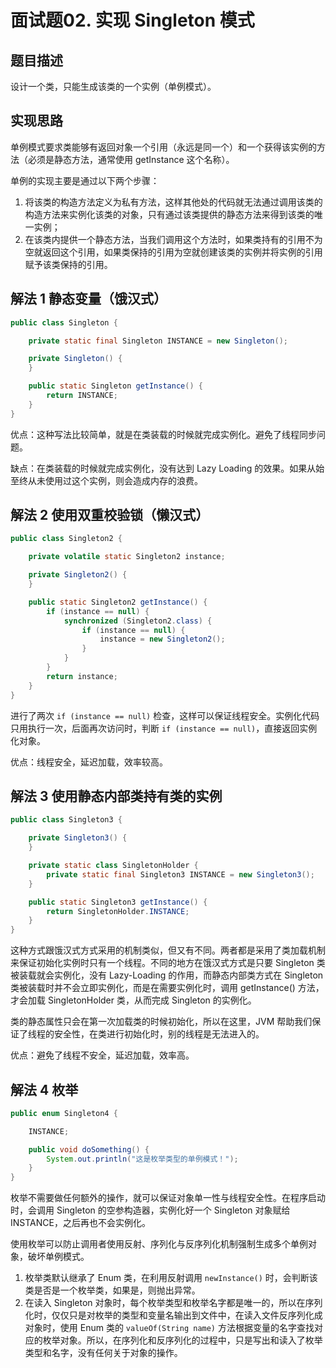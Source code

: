 # 面试题02. 实现 Singleton 模式

## 题目描述

设计一个类，只能生成该类的一个实例（单例模式）。

## 实现思路

单例模式要求类能够有返回对象一个引用（永远是同一个）和一个获得该实例的方法（必须是静态方法，通常使用 getInstance 这个名称）。

单例的实现主要是通过以下两个步骤：

1. 将该类的构造方法定义为私有方法，这样其他处的代码就无法通过调用该类的构造方法来实例化该类的对象，只有通过该类提供的静态方法来得到该类的唯一实例；
2. 在该类内提供一个静态方法，当我们调用这个方法时，如果类持有的引用不为空就返回这个引用，如果类保持的引用为空就创建该类的实例并将实例的引用赋予该类保持的引用。

## 解法 1 静态变量（饿汉式）

```java
public class Singleton {

    private static final Singleton INSTANCE = new Singleton();

    private Singleton() {
    }

    public static Singleton getInstance() {
        return INSTANCE;
    }
}
```

优点：这种写法比较简单，就是在类装载的时候就完成实例化。避免了线程同步问题。

缺点：在类装载的时候就完成实例化，没有达到 Lazy Loading 的效果。如果从始至终从未使用过这个实例，则会造成内存的浪费。

## 解法 2 使用双重校验锁（懒汉式）

```java
public class Singleton2 {

    private volatile static Singleton2 instance;

    private Singleton2() {
    }

    public static Singleton2 getInstance() {
        if (instance == null) {
            synchronized (Singleton2.class) {
                if (instance == null) {
                    instance = new Singleton2();
                }
            }
        }
        return instance;
    }
}
```

进行了两次 `if (instance == null)` 检查，这样可以保证线程安全。实例化代码只用执行一次，后面再次访问时，判断 `if (instance == null)`，直接返回实例化对象。

优点：线程安全，延迟加载，效率较高。

## 解法 3 使用静态内部类持有类的实例

```java
public class Singleton3 {

    private Singleton3() {
    }

    private static class SingletonHolder {
        private static final Singleton3 INSTANCE = new Singleton3();
    }

    public static Singleton3 getInstance() {
        return SingletonHolder.INSTANCE;
    }
}
```

这种方式跟饿汉式方式采用的机制类似，但又有不同。两者都是采用了类加载机制来保证初始化实例时只有一个线程。不同的地方在饿汉式方式是只要 Singleton 类被装载就会实例化，没有 Lazy-Loading 的作用，而静态内部类方式在 Singleton 类被装载时并不会立即实例化，而是在需要实例化时，调用 getInstance() 方法，才会加载 SingletonHolder 类，从而完成 Singleton 的实例化。

类的静态属性只会在第一次加载类的时候初始化，所以在这里，JVM 帮助我们保证了线程的安全性，在类进行初始化时，别的线程是无法进入的。

优点：避免了线程不安全，延迟加载，效率高。

## 解法 4 枚举

```java
public enum Singleton4 {

    INSTANCE;

    public void doSomething() {
        System.out.println("这是枚举类型的单例模式！");
    }
}
```

枚举不需要做任何额外的操作，就可以保证对象单一性与线程安全性。在程序启动时，会调用 Singleton 的空参构造器，实例化好一个 Singleton 对象赋给 INSTANCE，之后再也不会实例化。

使用枚举可以防止调用者使用反射、序列化与反序列化机制强制生成多个单例对象，破坏单例模式。

1. 枚举类默认继承了 Enum 类，在利用反射调用 `newInstance()` 时，会判断该类是否是一个枚举类，如果是，则抛出异常。
2. 在读入 Singleton 对象时，每个枚举类型和枚举名字都是唯一的，所以在序列化时，仅仅只是对枚举的类型和变量名输出到文件中，在读入文件反序列化成对象时，使用 Enum 类的 `valueOf(String name)` 方法根据变量的名字查找对应的枚举对象。所以，在序列化和反序列化的过程中，只是写出和读入了枚举类型和名字，没有任何关于对象的操作。